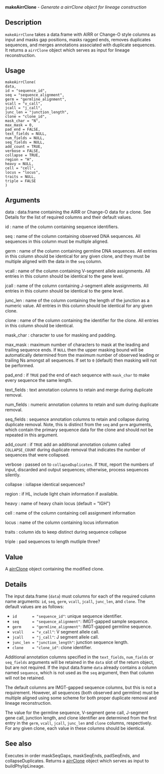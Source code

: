 **makeAirrClone** - *Generate a airrClone object for lineage construction*

Description
--------------------

`makeAirrClone` takes a data.frame with AIRR or Change-O style columns as input and 
masks gap positions, masks ragged ends, removes duplicates sequences, and merges 
annotations associated with duplicate sequences. It returns a `airrClone` 
object which serves as input for lineage reconstruction.


Usage
--------------------
```
makeAirrClone(
data,
id = "sequence_id",
seq = "sequence_alignment",
germ = "germline_alignment",
vcall = "v_call",
jcall = "j_call",
junc_len = "junction_length",
clone = "clone_id",
mask_char = "N",
max_mask = 0,
pad_end = FALSE,
text_fields = NULL,
num_fields = NULL,
seq_fields = NULL,
add_count = TRUE,
verbose = FALSE,
collapse = TRUE,
region = "H",
heavy = NULL,
cell = "cell",
locus = "locus",
traits = NULL,
triple = FALSE
)
```

Arguments
-------------------

data
:   data.frame containing the AIRR or Change-O data for a clone. See Details
for the list of required columns and their default values.

id
:   name of the column containing sequence identifiers.

seq
:   name of the column containing observed DNA sequences. All 
sequences in this column must be multiple aligned.

germ
:   name of the column containing germline DNA sequences. All entries 
in this column should be identical for any given clone, and they
must be multiple aligned with the data in the `seq` column.

vcall
:   name of the column containing V-segment allele assignments. All 
entries in this column should be identical to the gene level.

jcall
:   name of the column containing J-segment allele assignments. All 
entries in this column should be identical to the gene level.

junc_len
:   name of the column containing the length of the junction as a 
numeric value. All entries in this column should be identical 
for any given clone.

clone
:   name of the column containing the identifier for the clone. All 
entries in this column should be identical.

mask_char
:   character to use for masking and padding.

max_mask
:   maximum number of characters to mask at the leading and trailing
sequence ends. If `NULL` then the upper masking bound will 
be automatically determined from the maximum number of observed 
leading or trailing Ns amongst all sequences. If set to `0` 
(default) then masking will not be performed.

pad_end
:   if `TRUE` pad the end of each sequence with `mask_char`
to make every sequence the same length.

text_fields
:   text annotation columns to retain and merge during duplicate removal.

num_fields
:   numeric annotation columns to retain and sum during duplicate removal.

seq_fields
:   sequence annotation columns to retain and collapse during duplicate 
removal. Note, this is distinct from the `seq` and `germ` 
arguments, which contain the primary sequence data for the clone
and should not be repeated in this argument.

add_count
:   if `TRUE` add an additional annotation column called 
`COLLAPSE_COUNT` during duplicate removal that indicates the 
number of sequences that were collapsed.

verbose
:   passed on to `collapseDuplicates`. If `TRUE`, report the 
numbers of input, discarded and output sequences; otherwise, process
sequences silently.

collapse
:   iollapse identical sequences?

region
:   if HL, include light chain information if available.

heavy
:   name of heavy chain locus (default = "IGH")

cell
:   name of the column containing cell assignment information

locus
:   name of the column containing locus information

traits
:   column ids to keep distinct during sequence collapse

triple
:   pad sequences to length mutliple three?




Value
-------------------

A [airrClone](airrClone-class.md) object containing the modified clone.


Details
-------------------

The input data.frame (`data`) must columns for each of the required column name 
arguments: `id`, `seq`, `germ`, `vcall`, `jcall`, 
`junc_len`, and `clone`.  The default values are as follows:

+ `id       = "sequence_id"`:         unique sequence identifier.
+ `seq      = "sequence_alignment"`:  IMGT-gapped sample sequence.
+ `germ     = "germline_alignment"`:  IMGT-gapped germline sequence.
+ `vcall    = "v_call"`:              V segment allele call.
+ `jcall    = "j_call"`:              J segment allele call.
+ `junc_len = "junction_length"`:     junction sequence length.
+ `clone    = "clone_id"`:            clone identifier.

Additional annotation columns specified in the `text_fields`, `num_fields` 
or `seq_fields` arguments will be retained in the `data` slot of the return 
object, but are not required. If the input data.frame `data` already contains a 
column named `sequence`, which is not used as the `seq` argument, then that 
column will not be retained.

The default columns are IMGT-gapped sequence columns, but this is not a requirement. 
However, all sequences (both observed and germline) must be multiple aligned using
some scheme for both proper duplicate removal and lineage reconstruction. 

The value for the germline sequence, V-segment gene call, J-segment gene call, 
junction length, and clone identifier are determined from the first entry in the 
`germ`, `vcall`, `jcall`, `junc_len` and `clone` columns, 
respectively. For any given clone, each value in these columns should be identical.




See also
-------------------

Executes in order maskSeqGaps, maskSeqEnds, 
padSeqEnds, and collapseDuplicates. 
Returns a [airrClone](airrClone-class.md) object which serves as input to
buildPhylipLineage.






